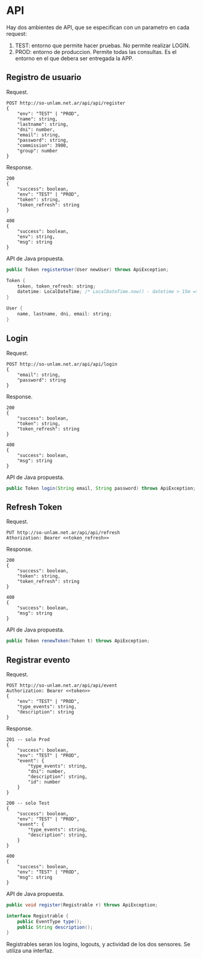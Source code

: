 # API

Hay dos ambientes de API, que se especifican con un parametro en cada request:

1. TEST: entorno que permite hacer pruebas. No permite realizar LOGIN.
2. PROD: entorno de produccion. Permite todas las consultas. Es el entorno en el
	 que debera ser entregada la APP.

## Registro de usuario

Request.

```
POST http://so-unlam.net.ar/api/api/register
{
	"env": "TEST" | "PROD",
	"name": string,
	"lastname": string,
	"dni": number,
	"email": string,
	"password": string,
	"commission": 3900,
	"group": number
}
```

Response.

```
200
{
	"success": boolean,
	"env": "TEST" | "PROD",
	"token": string,
	"token_refresh": string
}

400
{
	"success": boolean,
	"env": string,
	"msg": string
}
```

API de Java propuesta.

``` java
public Token registerUser(User newUser) throws ApiException;

Token {
	token, token_refresh: string;
	datetime: LocalDateTime; /* LocalDateTime.now() - datetime > 15m => vencido */
}

User {
	name, lastname, dni, email: string;
}
```

## Login

Request.

```
POST http://so-unlam.net.ar/api/api/login
{
	"email": string,
	"password": string
}
```

Response.

```
200
{
	"success": boolean,
	"token": string,
	"token_refresh": string
}

400
{
	"success": boolean,
	"msg": string
}
```

API de Java propuesta.

``` java
public Token login(String email, String password) throws ApiException;
```

## Refresh Token

Request.

```
PUT http://so-unlam.net.ar/api/api/refresh
Athorization: Bearer <<token_refresh>>
```

Response.

```
200
{
	"success": boolean,
	"token": string,
	"token_refresh": string
}

400
{
	"success": boolean,
	"msg": string
}
```

API de Java propuesta.

``` java
public Token renewToken(Token t) throws ApiException;
```

## Registrar evento

Request.

```
POST http://so-unlam.net.ar/api/api/event
Authorization: Bearer <<token>>
{
	"env": "TEST" | "PROD",
	"type_events": string,
	"description": string
}
```

Response.

```
201 -- solo Prod
{
	"success": boolean,
	"env": "TEST" | "PROD",
	"event": {
		"type_events": string,
		"dni": number,
		"description": string,
		"id": number
	}
}

200 -- solo Test
{
	"success": boolean,
	"env": "TEST" | "PROD",
	"event": {
		"type_events": string,
		"description": string,
	}
}

400
{
	"success": boolean,
	"env": "TEST" | "PROD",
	"msg": string
}
```

API de Java propuesta.

``` java
public void register(Registrable r) throws ApiException;

interface Registrable {
	public EventType type();
	public String description();
}
```

Registrables seran los logins, logouts, y actividad de los dos sensores. Se
utiliza una interfaz.
